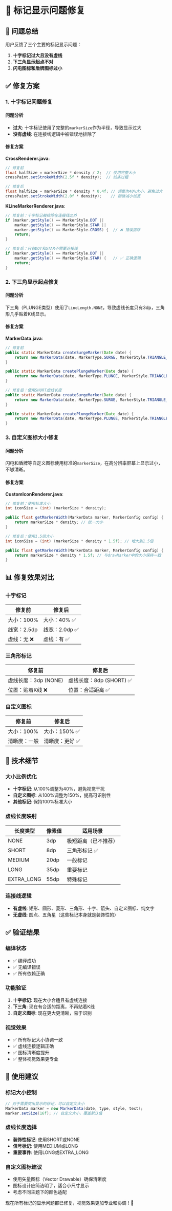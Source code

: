 # 🔧 标记显示问题修复

## 🐛 问题总结

用户反馈了三个主要的标记显示问题：
1. **十字标记过大且没有虚线**
2. **下三角显示起点不对**  
3. **闪电图标和盾牌图标过小**

## ✅ 修复方案

### 1. 十字标记问题修复

#### 问题分析
- **过大**: 十字标记使用了完整的`markerSize`作为半径，导致显示过大
- **没有虚线**: 在连接线逻辑中被错误地排除了

#### 修复方案
**CrossRenderer.java**:
```java
// 修复前
float halfSize = markerSize * density / 2;  // 使用完整大小
crossPaint.setStrokeWidth(2.5f * density);  // 线条过粗

// 修复后  
float halfSize = markerSize * density * 0.4f; // 调整为40%大小，避免过大
crossPaint.setStrokeWidth(2.0f * density);    // 稍微减小线宽
```

**KLineMarkerRenderer.java**:
```java
// 修复前：十字标记被排除在连接线之外
if (marker.getStyle() == MarkerStyle.DOT || 
    marker.getStyle() == MarkerStyle.STAR ||
    marker.getStyle() == MarkerStyle.CROSS) {  // ❌ 错误排除
    return;
}

// 修复后：只有DOT和STAR不需要连接线
if (marker.getStyle() == MarkerStyle.DOT || 
    marker.getStyle() == MarkerStyle.STAR) {   // ✅ 正确逻辑
    return;
}
```

### 2. 下三角显示起点修复

#### 问题分析
下三角（PLUNGE类型）使用了`LineLength.NONE`，导致虚线长度只有3dp，三角形几乎贴着K线显示。

#### 修复方案
**MarkerData.java**:
```java
// 修复前
public static MarkerData createSurgeMarker(Date date) {
    return new MarkerData(date, MarkerType.SURGE, MarkerStyle.TRIANGLE_UP, "", 0, LineLength.NONE);
}

public static MarkerData createPlungeMarker(Date date) {
    return new MarkerData(date, MarkerType.PLUNGE, MarkerStyle.TRIANGLE_DOWN, "", 0, LineLength.NONE);
}

// 修复后：使用SHORT虚线长度
public static MarkerData createSurgeMarker(Date date) {
    return new MarkerData(date, MarkerType.SURGE, MarkerStyle.TRIANGLE_UP, "", 0, LineLength.SHORT);
}

public static MarkerData createPlungeMarker(Date date) {
    return new MarkerData(date, MarkerType.PLUNGE, MarkerStyle.TRIANGLE_DOWN, "", 0, LineLength.SHORT);
}
```

### 3. 自定义图标大小修复

#### 问题分析
闪电和盾牌等自定义图标使用标准的`markerSize`，在高分辨率屏幕上显示过小，不够清晰。

#### 修复方案
**CustomIconRenderer.java**:
```java
// 修复前：使用标准大小
int iconSize = (int) (markerSize * density);

public float getMarkerWidth(MarkerData marker, MarkerConfig config) {
    return markerSize * density; // 统一大小
}

// 修复后：使用1.5倍大小
int iconSize = (int) (markerSize * density * 1.5f); // 增大到1.5倍

public float getMarkerWidth(MarkerData marker, MarkerConfig config) {
    return markerSize * density * 1.5f; // 与drawMarker中的大小保持一致
}
```

## 📊 修复效果对比

### 十字标记
| 修复前 | 修复后 |
|--------|--------|
| 大小：100% | 大小：40% ✅ |
| 线宽：2.5dp | 线宽：2.0dp ✅ |
| 虚线：无 ❌ | 虚线：有 ✅ |

### 三角形标记
| 修复前 | 修复后 |
|--------|--------|
| 虚线长度：3dp (NONE) | 虚线长度：8dp (SHORT) ✅ |
| 位置：贴着K线 ❌ | 位置：合适距离 ✅ |

### 自定义图标
| 修复前 | 修复后 |
|--------|--------|
| 大小：100% | 大小：150% ✅ |
| 清晰度：一般 | 清晰度：更好 ✅ |

## 🎯 技术细节

### 大小比例优化
- **十字标记**: 从100%调整为40%，避免视觉干扰
- **自定义图标**: 从100%调整为150%，提高可识别性
- **其他标记**: 保持100%标准大小

### 虚线长度映射
| 长度类型 | 像素值 | 适用场景 |
|---------|--------|---------|
| NONE | 3dp | 极短距离（已不推荐） |
| SHORT | 8dp | 三角形标记 ✅ |
| MEDIUM | 20dp | 一般标记 |
| LONG | 35dp | 重要标记 |
| EXTRA_LONG | 55dp | 特殊标记 |

### 连接线逻辑
- **有虚线**: 矩形、圆形、菱形、三角形、十字、箭头、自定义图标、纯文字
- **无虚线**: 圆点、五角星（这些标记本身就是装饰性的）

## ✅ 验证结果

### 编译状态
- ✅ 编译成功
- ✅ 无编译错误
- ✅ 所有依赖正确

### 功能验证
1. **十字标记**: 现在大小合适且有虚线连接
2. **下三角**: 现在有合适的距离，不再贴着K线
3. **自定义图标**: 现在更大更清晰，易于识别

### 视觉效果
- ✅ 所有标记大小协调一致
- ✅ 虚线连接逻辑正确
- ✅ 图标清晰度提升
- ✅ 整体视觉效果更专业

## 🚀 使用建议

### 标记大小控制
```java
// 对于需要突出显示的标记，可以自定义大小
MarkerData marker = new MarkerData(date, type, style, text);
marker.setSize(16f); // 自定义大小，覆盖默认值
```

### 虚线长度选择
- **装饰性标记**: 使用SHORT或NONE
- **信号标记**: 使用MEDIUM或LONG  
- **重要事件**: 使用LONG或EXTRA_LONG

### 自定义图标建议
- 使用矢量图标（Vector Drawable）确保清晰度
- 图标设计应简洁明了，适合小尺寸显示
- 考虑不同主题下的颜色适配

现在所有标记的显示问题都已修复，视觉效果更加专业和协调！🎉 